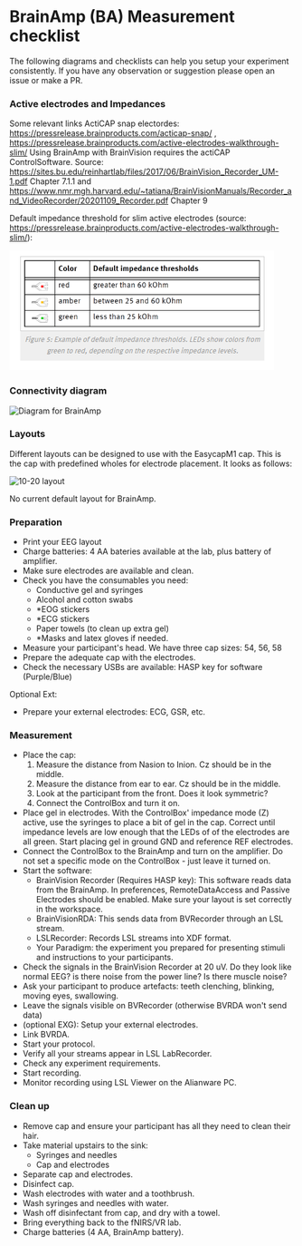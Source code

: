 # BrainAmp (BA) Measurement checklist

The following diagrams and checklists can help you setup your experiment consistently. If you have any observation or suggestion please open an issue or make a PR.


### Active electrodes and Impedances
Some relevant links
ActiCAP snap electordes: https://pressrelease.brainproducts.com/acticap-snap/ , https://pressrelease.brainproducts.com/active-electrodes-walkthrough-slim/
Using BrainAmp with BrainVision requires the actiCAP ControlSoftware. Source: https://sites.bu.edu/reinhartlab/files/2017/06/BrainVision_Recorder_UM-1.pdf Chapter 7.1.1 and https://www.nmr.mgh.harvard.edu/~tatiana/BrainVisionManuals/Recorder_and_VideoRecorder/20201109_Recorder.pdf Chapter 9

Default impedance threshold for slim active electrodes (source: https://pressrelease.brainproducts.com/active-electrodes-walkthrough-slim/):

![Default impdances for ActiCAP electrodes](./default_impedances.png)


### Connectivity diagram 

![Diagram for BrainAmp](./DiagramBrainAmp.jpg)

### Layouts

Different layouts can be designed to use with the EasycapM1 cap. This is the cap with predefined wholes for electrode placement. It looks as follows: 

![10-20 layout](./Layouts/Layout.svg)

No current default layout for BrainAmp.

### Preparation

- Print your EEG layout
- Charge batteries: 4 AA bateries available at the lab, plus battery of amplifier.
- Make sure electrodes are available and clean.
- Check you have the consumables you need:
  - Conductive gel and syringes
  - Alcohol and cotton swabs
  - *EOG stickers
  - *ECG stickers
  - Paper towels (to clean up extra gel)
  - *Masks and latex gloves if needed.
- Measure your participant's head. We have three cap sizes: 54, 56, 58
- Prepare the adequate cap with the electrodes.
- Check the necessary USBs are available: HASP key for software (Purple/Blue)

Optional Ext:
- Prepare your external electrodes: ECG, GSR, etc.

### Measurement

- Place the cap:
  1. Measure the distance from Nasion to Inion. Cz should be in the middle.
  2. Measure the distance from ear to ear. Cz should be in the middle.
  3. Look at the participant from the front. Does it look symmetric?
  4. Connect the ControlBox and turn it on.
- Place gel in electrodes. With the ControlBox' impedance mode (Z) active, use the syringes to place a bit of gel in the cap. Correct until impedance levels are low enough that the LEDs of of the electrodes are all green. Start placing gel in ground GND and reference REF electrodes.
- Connect the ControlBox to the BrainAmp and turn on the amplifier. Do not set a specific mode on the ControlBox - just leave it turned on.
- Start the software:
  - BrainVision Recorder (Requires HASP key): This software reads data from the BrainAmp. In preferences, RemoteDataAccess and Passive Electrodes should be enabled. Make sure your layout is set correctly in the workspace.
  - BrainVisionRDA: This sends data from BVRecorder through an LSL stream.
  - LSLRecorder: Records LSL streams into XDF format.
  - Your Paradigm: the experiment you prepared for presenting stimuli and instructions to your participants.
- Check the signals in the BrainVision Recorder at 20 uV. Do they look like normal EEG? is there noise from the power line? Is there muscle noise?
- Ask your participant to produce artefacts: teeth clenching, blinking, moving eyes, swallowing.
- Leave the signals visible on BVRecorder (otherwise BVRDA won't send data)
- (optional EXG): Setup your external electrodes.
- Link BVRDA.
- Start your protocol.
- Verify all your streams appear in LSL LabRecorder.
- Check any experiment requirements.
- Start recording.
- Monitor recording using LSL Viewer on the Alianware PC.


### Clean up
- Remove cap and ensure your participant has all they need to clean their hair.
- Take material upstairs to the sink:
  - Syringes and needles
  - Cap and electrodes
- Separate cap and electrodes.
- Disinfect cap.
- Wash electrodes with water and a toothbrush.
- Wash syringes and needles with water.
- Wash off disinfectant from cap, and dry with a towel.
- Bring everything back to the fNIRS/VR lab.
- Charge batteries (4 AA, BrainAmp battery).
